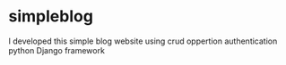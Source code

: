 # simpleblog
I developed this simple blog  website using  crud oppertion authentication python Django framework

